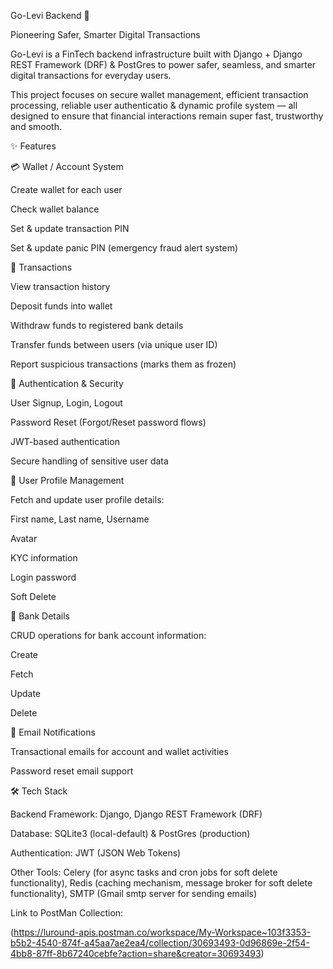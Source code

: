 Go-Levi Backend 🚀

Pioneering Safer, Smarter Digital Transactions

Go-Levi is a FinTech backend infrastructure built with Django + Django REST Framework (DRF) & PostGres to power safer, seamless, and smarter digital transactions for everyday users.

This project focuses on secure wallet management, efficient transaction processing, reliable user authenticatio & dynamic profile system — all designed to ensure that financial interactions remain super fast, trustworthy and smooth.


✨ Features

💳 Wallet / Account System

   Create wallet for each user

   Check wallet balance

   Set & update transaction PIN

   Set & update panic PIN (emergency fraud alert system)

💸 Transactions

   View transaction history

   Deposit funds into wallet

   Withdraw funds to registered bank details

   Transfer funds between users (via unique user ID)

   Report suspicious transactions (marks them as frozen)


🔑 Authentication & Security

   User Signup, Login, Logout

   Password Reset (Forgot/Reset password flows)

   JWT-based authentication

   Secure handling of sensitive user data

👤 User Profile Management

   Fetch and update user profile details:

   First name, Last name, Username

   Avatar

   KYC information

   Login password

   Soft Delete

🏦 Bank Details

   CRUD operations for bank account information:

   Create

   Fetch

   Update

   Delete


📧 Email Notifications

   Transactional emails for account and wallet activities

   Password reset email support

🛠 Tech Stack

   Backend Framework: Django, Django REST Framework (DRF)

   Database: SQLite3 (local-default) & PostGres (production)

   Authentication: JWT (JSON Web Tokens)

   Other Tools: 
   Celery (for async tasks and cron jobs for soft delete functionality), 
   Redis (caching mechanism, message broker for soft delete functionality), 
   SMTP (Gmail smtp server for sending emails)


Link to PostMan Collection:

(https://luround-apis.postman.co/workspace/My-Workspace~103f3353-b5b2-4540-874f-a45aa7ae2ea4/collection/30693493-0d96869e-2f54-4bb8-87ff-8b67240cebfe?action=share&creator=30693493)
